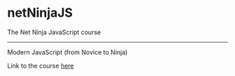 # netNinjaJS

The Net Ninja JavaScript course 

---

Modern JavaScript (from Novice to Ninja)

Link to the course [here](https://www.udemy.com/course/modern-javascript-from-novice-to-ninja)